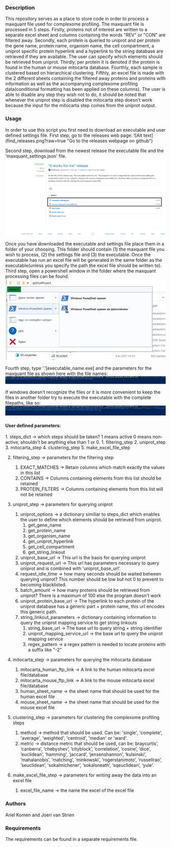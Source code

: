 <h3>Description</h3>
This repository serves as a place to store code in order to process a maxquant file used for complexome profiling. The maxquant file is processed in 5 steps. Firstly, proteins not of interest are written to a separate excel sheet and columns containing the words "REV" or "CON" are filtered away. Secondly, each protein is queried to uniprot and per protein the gene name, protein name, organism name, the cell compartment, a uniprot specific protein hyperlink and a hyperlink to the string database are retrieved if they are available. The user can specify which elements should be retrieved from uniprot. Thirdly, per protein it is denoted if the protein is found in the human or mouse mitocarta database. Fourthly, each sample is clustered based on hierarchical clustering. Fifthly, an excel file is made with the 2 different sheets containing the filtered away proteins and proteins with information as well as the accompanying complexome profiling data(conditional formatting has been applied on these columns). The user is able to disable any step they wish not to do, it should be noted that whenever the uniprot step is disabled the mitocarta step doesn't work because the input for the mitocarta step comes from the uniprot output. 
<h3>Usage</h3>
In order to use this script you first need to download an executable and user defined settings file.
First step, go to the releases web page:
![Alt text](find_releases.png?raw=true "Go to the releases webpage on github")

Second step, download from the newest release the executable file and the 'maxquant_settings.json' file. 
![Alt text](download_this_file.png?raw=true "Download the .exe file and maxquant_settings.json")

Once you have downloaded the executable and settings file place them in a folder of your choosing. 
This folder should contain (1) the maxquant file you wish to process, (2) the settings file and (3) the executable. 
Once the executable has run an excel file will be generated in the same folder as the executable(unless you specify the path the excel file should be written to).
Third step, open a powershell window in the folder where the maxquant processing files can be found. 
![Alt text](get_to_powershell.png?raw=true "Open powershell in windows for specified folder")

Fourth step, type '.\'[executable_name.exe] and the parameters for the maxquant file as shown here with the file names:
![Alt text](alternative_way_to_execute_command.png?raw=true "Alternative way to execute the command")

If windows doesn't recognize the files or it is more convenient to keep the files in another folder try to execute the executable with the complete filepaths, like so:
![Alt text](how_to_execute_command.png?raw=true "How to execute the command")

<h4>User defined parameters:</h4>
1. steps_dict -> which steps should be taken? 1 means active 0 means non-active, shouldn't be anything else than 1 or 0. 
   1. filtering_step
   2. uniprot_step
   3. mitocarta_step
   4. clustering_step 
   5. make_excel_file_step

2. filtering_step -> parameters for the filtering step
   1. EXACT_MATCHES -> Retain columns which match exactly the values in this list
   2. CONTAINS -> Columns containing elements from this list should be retained
   3. PROTEIN_FILTERS -> Columns containing elements from this list will not be retained

3. uniprot_step -> parameters for querying uniprot
   1. uniprot_options -> a dictionary similiar to steps_dict which enables the user to define which elements should be retrieved from uniprot.
      1. get_gene_name
      2. get_protein_name
      3. get_organism_name
      4. get_uniprot_hyperlink
      5. get_cell_compartment
      6. get_string_linkout
   2. uniprot_base_url -> This url is the basis for querying uniprot
   3. uniprot_request_url -> This url has parameters necessary to query uniprot and is combined with 'uniprot_base_url'.
   4. request_idle_time -> how many seconds should be waited between querying uniprot? This number should be low but not 0 to prevent to becoming blacklisted.
   5. batch_amount -> how many proteins should be retrieved from uniprot? There is a maximum of 100 else the program doesn't work
   6. uniprot_protein_base_url -> The hyperlink to each protein of the uniprot database has a generic part + protein name, this url encodes this generic path. 
   7. string_linkout_parameters -> dictionary containing information to query the uniprot mapping service to get string linkouts
      1. string_base_url -> The base url to query string + string identifier
      2. uniprot_mapping_service_url -> the base url to query the uniprot mapping service
      3. regex_pattern -> a regex pattern is needed to locate proteins with a suffix like "-2"

4. mitocarta_step -> parameters for querying the mitocarta database
   1. mitocarta_human_ftp_link -> A link to the human mitocarta excel file/database
   2. mitocarta_mouse_ftp_link -> A link to the mouse mitocarta excel file/database
   3. human_sheet_name -> the sheet name that should be used for the human excel file
   4. mouse_sheet_name -> the sheet name that should be used for the mouse excel file

5. clustering_step -> parameters for clustering the complexome profiling steps
   1. method -> method that should be used. Can be: 'single', 'complete', 'average', 'weighted', 'centroid', 'median' or 'ward'.
   2. metric -> distance metric that should be used, can be: braycurtis’, ‘canberra’, ‘chebyshev’, ‘cityblock’, ‘correlation’, ‘cosine’, ‘dice’, ‘euclidean’, ‘hamming’, ‘jaccard’, ‘jensenshannon’, ‘kulsinski’, ‘mahalanobis’, ‘matching’, ‘minkowski’, ‘rogerstanimoto’, ‘russellrao’, ‘seuclidean’, ‘sokalmichener’, ‘sokalsneath’, ‘sqeuclidean’, ‘yule’.

6. make_excel_file_step -> parameters for writing away the data into an excel file 
   1. excel_file_name -> the name the excel of the excel file

<h3>Authors</h3>
Ariel Komen and Joeri van Strien
<h3>Requirements</h3>
The requirements can be found in a separate requirements file. 
